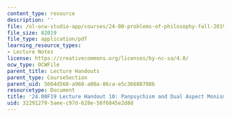 ```yaml
---
content_type: resource
description: ''
file: /ol-ocw-studio-app/courses/24-00-problems-of-philosophy-fall-2019/322912795aeec97d628e58f6845e2d8d_MIT24_00F19_lecturehandout10.pdf
file_size: 82019
file_type: application/pdf
learning_resource_types:
- Lecture Notes
license: https://creativecommons.org/licenses/by-nc-sa/4.0/
ocw_type: OCWFile
parent_title: Lecture Handouts
parent_type: CourseSection
parent_uid: 5664d568-a968-a00a-86ca-e5c36608708b
resourcetype: Document
title: '24.00F19 Lecture Handout 10: Panpsychism and Dual Aspect Monism'
uid: 32291279-5aee-c97d-628e-58f6845e2d8d
---
```

